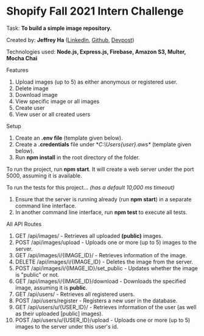 
# Shopify Fall 2021 Intern Challenge

Task: **To build a simple image repository.**

Created by: **Jeffrey Ha** ([LinkedIn](https://www.linkedin.com/in/hajeffrey/), [Github](https://github.com/jeffrey447), [Devpost](https://devpost.com/jeffrey447))

Technologies used: **Node.js, Express.js, Firebase, Amazon S3, Multer, Mocha Chai**

Features
 1. Upload images (up to 5) as either anonymous or registered user.
 2. Delete image
 3. Download image
 4. View specific image or all images
 5. Create user
 6. View user or all created users

Setup
 1. Create an **.env file** (template given below).
 2. Create a **.credentials** file under **C:\Users\{user}\.aws\** (template given below).
 3. Run **npm install** in the root directory of the folder.

To run the project, run **npm start**. It will create a web server under the port 5000, assuming it is available.

To run the tests for this project... *(has a default 10,000 ms timeout)*
 1. Ensure that the server is running already (run **npm start**) in a separate command line interface.
 2. In another command line interface, run **npm test** to execute all tests.

All API Routes
 1. GET /api/images/ - Retrieves all uploaded **(public)** images.
 2. POST /api/images/upload - Uploads one or more (up to 5) images to the server.
 3. GET /api/images/i/{IMAGE_ID}/ - Retrieves information of the image.
 4. DELETE /api/images/i/{IMAGE_ID} - Deletes the image from the server.
 5. POST /api/images/i/{IMAGE_ID}/set_public - Updates whether the image is "public" or not.
 6. GET /api/images/i/{IMAGE_ID}/download - Downloads the specified image, assuming it is **public**.
 7. GET /api/users/ - Retrieves all registered users.
 8. POST /api/users/register - Registers a new user in the database.
 9. GET /api/users/u/{USER_ID}/ - Retrieves information of the user (as well as their uploaded [public] images).
 10. POST /api/users/u/{USER_ID}/upload - Uploads one or more (up to 5) images to the server under this user's id.
